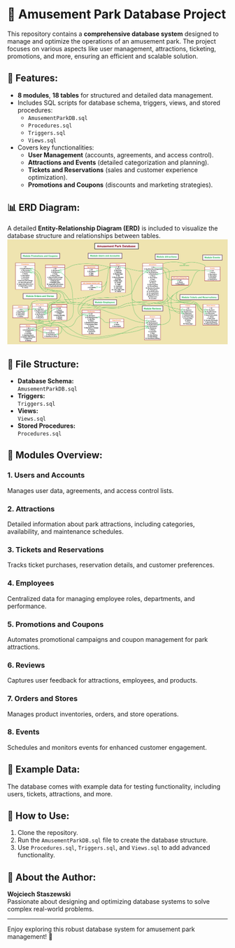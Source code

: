# 🎢 Amusement Park Database Project  

This repository contains a **comprehensive database system** designed to manage and optimize the operations of an amusement park. The project focuses on various aspects like user management, attractions, ticketing, promotions, and more, ensuring an efficient and scalable solution.  

## 🚀 Features:  
- **8 modules**, **18 tables** for structured and detailed data management.  
- Includes SQL scripts for database schema, triggers, views, and stored procedures:  
  - `AmusementParkDB.sql`  
  - `Procedures.sql`  
  - `Triggers.sql`  
  - `Views.sql`  
- Covers key functionalities:  
  - **User Management** (accounts, agreements, and access control).  
  - **Attractions and Events** (detailed categorization and planning).  
  - **Tickets and Reservations** (sales and customer experience optimization).  
  - **Promotions and Coupons** (discounts and marketing strategies).  

## 📊 ERD Diagram:  
A detailed **Entity-Relationship Diagram (ERD)** is included to visualize the database structure and relationships between tables.  
![ERD Diagram](./diagram.png)  

## 📂 File Structure:  
- **Database Schema:**  
  `AmusementParkDB.sql`  
- **Triggers:**  
  `Triggers.sql`  
- **Views:**  
  `Views.sql`  
- **Stored Procedures:**  
  `Procedures.sql`  

## 📝 Modules Overview:  
### 1. Users and Accounts  
Manages user data, agreements, and access control lists.  
### 2. Attractions  
Detailed information about park attractions, including categories, availability, and maintenance schedules.  
### 3. Tickets and Reservations  
Tracks ticket purchases, reservation details, and customer preferences.  
### 4. Employees  
Centralized data for managing employee roles, departments, and performance.  
### 5. Promotions and Coupons  
Automates promotional campaigns and coupon management for park attractions.  
### 6. Reviews  
Captures user feedback for attractions, employees, and products.  
### 7. Orders and Stores  
Manages product inventories, orders, and store operations.  
### 8. Events  
Schedules and monitors events for enhanced customer engagement.  

## 📜 Example Data:  
The database comes with example data for testing functionality, including users, tickets, attractions, and more.

## 🎯 How to Use:  
1. Clone the repository.  
2. Run the `AmusementParkDB.sql` file to create the database structure.  
3. Use `Procedures.sql`, `Triggers.sql`, and `Views.sql` to add advanced functionality.  

## 🌟 About the Author:  
**Wojciech Staszewski**  
Passionate about designing and optimizing database systems to solve complex real-world problems.  

---
Enjoy exploring this robust database system for amusement park management! 🎡
